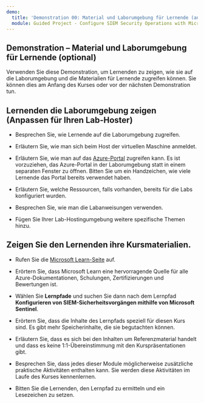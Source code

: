 ```yaml
---
demo:
  title: 'Demonstration 00: Material und Laborumgebung für Lernende (anpassen)'
  module: Guided Project - Configure SIEM Security Operations with Microsoft Sentinel
---
```

## Demonstration – Material und Laborumgebung für Lernende (optional)

Verwenden Sie diese Demonstration, um Lernenden zu zeigen, wie sie auf die Laborumgebung und die Materialien für Lernende zugreifen können. Sie können dies am Anfang des Kurses oder vor der nächsten Demonstration tun. 

## Lernenden die Laborumgebung zeigen (Anpassen für Ihren Lab-Hoster)

- Besprechen Sie, wie Lernende auf die Laborumgebung zugreifen. 

- Erläutern Sie, wie man sich beim Host der virtuellen Maschine anmeldet.

- Erläutern Sie, wie man auf das [Azure-Portal](https://portal.azure.com) zugreifen kann. Es ist vorzuziehen, das Azure-Portal in der Laborumgebung statt in einem separaten Fenster zu öffnen. Bitten Sie um ein Handzeichen, wie viele Lernende das Portal bereits verwendet haben. 

- Erläutern Sie, welche Ressourcen, falls vorhanden, bereits für die Labs konfiguriert wurden.

- Besprechen Sie, wie man die Labanweisungen verwenden. 

- Fügen Sie Ihrer Lab-Hostingumgebung weitere spezifische Themen hinzu. 

## Zeigen Sie den Lernenden ihre Kursmaterialien.

- Rufen Sie die [Microsoft Learn-Seite](https://learn.microsoft.com) auf.

- Erörtern Sie, dass Microsoft Learn eine hervorragende Quelle für alle Azure-Dokumentationen, Schulungen, Zertifizierungen und Bewertungen ist. 

- Wählen Sie **Lernpfade** und suchen Sie dann nach dem Lernpfad **Konfigurieren von SIEM-Sicherheitsvorgängen mithilfe von Microsoft Sentinel**.

- Erörtern Sie, dass die Inhalte des Lernpfads speziell für diesen Kurs sind. Es gibt mehr Speicherinhalte, die sie begutachten können.

- Erläutern Sie, dass es sich bei den Inhalten um Referenzmaterial handelt und dass es keine 1:1-Übereinstimmung mit den Kurspräsentationen gibt.

- Besprechen Sie, dass jedes dieser Module möglicherweise zusätzliche praktische Aktivitäten enthalten kann. Sie werden diese Aktivitäten im Laufe des Kurses kennenlernen.

- Bitten Sie die Lernenden, den Lernpfad zu ermitteln und ein Lesezeichen zu setzen.
